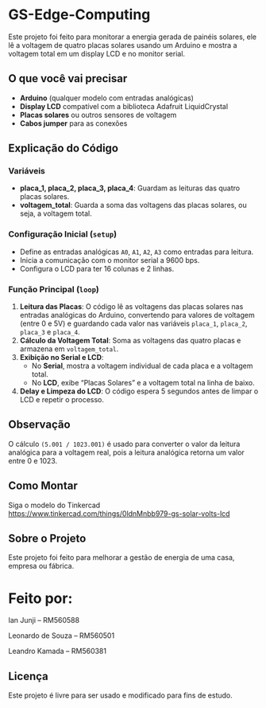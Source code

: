 # GS-Edge-Computing

Este projeto foi feito para monitorar a energia gerada de painéis solares, ele lê a voltagem de quatro placas solares usando um Arduino e mostra a voltagem total em um display LCD e no monitor serial.

## O que você vai precisar
- **Arduino** (qualquer modelo com entradas analógicas)
- **Display LCD** compatível com a biblioteca Adafruit LiquidCrystal
- **Placas solares** ou outros sensores de voltagem
- **Cabos jumper** para as conexões

## Explicação do Código

### Variáveis
- **placa_1, placa_2, placa_3, placa_4**: Guardam as leituras das quatro placas solares.
- **voltagem_total**: Guarda a soma das voltagens das placas solares, ou seja, a voltagem total.

### Configuração Inicial (`setup`)
- Define as entradas analógicas `A0`, `A1`, `A2`, `A3` como entradas para leitura.
- Inicia a comunicação com o monitor serial a 9600 bps.
- Configura o LCD para ter 16 colunas e 2 linhas.

### Função Principal (`loop`)
1. **Leitura das Placas**: O código lê as voltagens das placas solares nas entradas analógicas do Arduino, convertendo para valores de voltagem (entre 0 e 5V) e guardando cada valor nas variáveis `placa_1`, `placa_2`, `placa_3` e `placa_4`.
2. **Cálculo da Voltagem Total**: Soma as voltagens das quatro placas e armazena em `voltagem_total`.
3. **Exibição no Serial e LCD**:
   - No **Serial**, mostra a voltagem individual de cada placa e a voltagem total.
   - No **LCD**, exibe “Placas Solares” e a voltagem total na linha de baixo.
4. **Delay e Limpeza do LCD**: O código espera 5 segundos antes de limpar o LCD e repetir o processo.

## Observação
O cálculo `(5.001 / 1023.001)` é usado para converter o valor da leitura analógica para a voltagem real, pois a leitura analógica retorna um valor entre 0 e 1023.

## Como Montar
Siga o modelo do Tinkercad
https://www.tinkercad.com/things/0ldnMnbb979-gs-solar-volts-lcd

## Sobre o Projeto
Este projeto foi feito para melhorar a gestão de energia de uma casa, empresa ou fábrica.

# Feito por:
Ian Junji – RM560588

Leonardo de Souza – RM560501

Leandro Kamada – RM560381

 

## Licença
Este projeto é livre para ser usado e modificado para fins de estudo.
